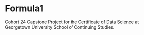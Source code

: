 # Formula1
Cohort 24 Capstone Project for the Certificate of Data Science at Georgetown University School of Continuing Studies.
